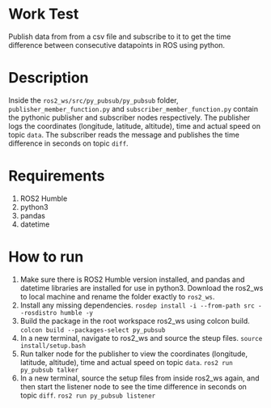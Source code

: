 # Work Test
Publish data from from a csv file and subscribe to it to get the time difference between consecutive datapoints in ROS using python.

# Description
Inside the ```ros2_ws/src/py_pubsub/py_pubsub``` folder, ```publisher_member_function.py``` and ```subscriber_member_function.py``` contain the pythonic publisher and subscriber nodes respectively. The publisher logs the coordinates (longitude, latitude, altitude), time and actual speed on topic ```data```. The subscriber reads the message and publishes the time difference in seconds on topic ```diff```. 

# Requirements
1) ROS2 Humble
2) python3
3) pandas
4) datetime

# How to run
1) Make sure there is ROS2 Humble version installed, and pandas and datetime libraries are installed for use in python3. Download the ros2_ws to local machine and rename the folder exactly to ```ros2_ws```.
2) Install any missing dependencies.
   ```rosdep install -i --from-path src --rosdistro humble -y```
3) Build the package in the root workspace ros2_ws using colcon build.
   ```colcon build --packages-select py_pubsub```
4) In a new terminal, navigate to ros2_ws and source the steup files.
   ```source install/setup.bash```
5) Run talker node for the publisher to view the coordinates (longitude, latitude, altitude), time and actual speed on topic ```data```.
   ```ros2 run py_pubsub talker```
6) In a new terminal, source the setup files from inside ros2_ws again, and then start the listener node to see the time difference in seconds on topic ```diff```.
   ```ros2 run py_pubsub listener```
